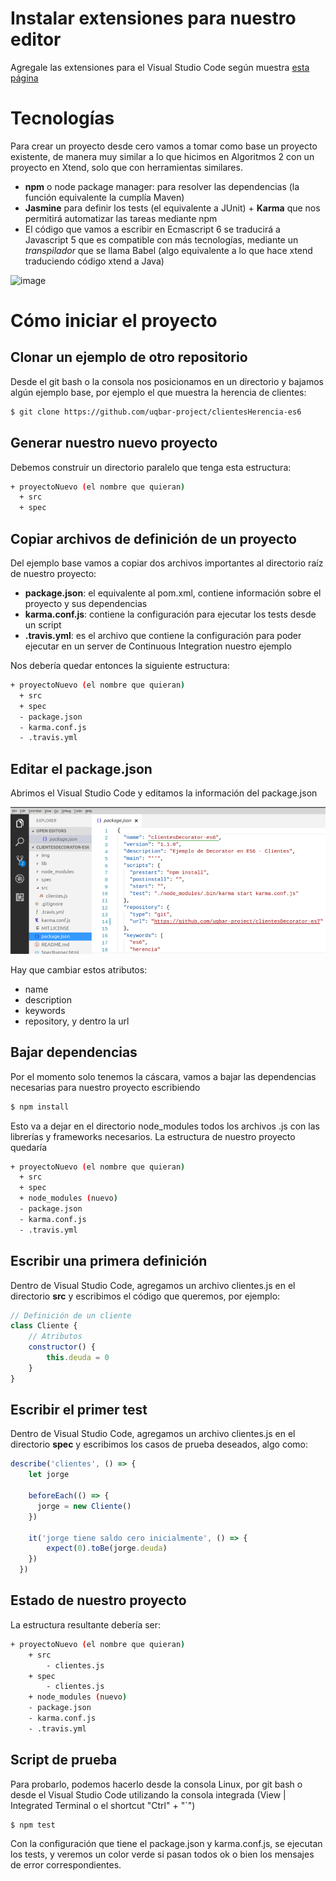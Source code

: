 
# Instalar extensiones para nuestro editor

Agregale las extensiones para el Visual Studio Code según muestra [esta página](http://wiki.uqbar.org/wiki/articles/instalacion-de-entorno-javascript.html)

# Tecnologías

Para crear un proyecto desde cero vamos a tomar como base un proyecto existente, de manera muy similar a lo que hicimos en Algoritmos 2 con un proyecto en Xtend, solo que con herramientas similares.

- **npm** o node package manager: para resolver las dependencias (la función equivalente la cumplía Maven)
- **Jasmine** para definir los tests (el equivalente a JUnit) + **Karma** que nos permitirá automatizar las tareas mediante npm
- El código que vamos a escribir en Ecmascript 6 se traducirá a Javascript 5 que es compatible con más tecnologías, mediante un *transpilador* que se llama Babel (algo equivalente a lo que hace xtend traduciendo código xtend a Java)

![image](https://i1.wp.com/wipdeveloper.com/wp-content/uploads/2017/05/babel-es6-inaction1.gif?resize=940%2C330&ssl=1)

# Cómo iniciar el proyecto

## Clonar un ejemplo de otro repositorio

Desde el git bash o la consola nos posicionamos en un directorio y bajamos algún ejemplo base, por ejemplo el que muestra la herencia de clientes:

```bash
$ git clone https://github.com/uqbar-project/clientesHerencia-es6
```

## Generar nuestro nuevo proyecto

Debemos construir un directorio paralelo que tenga esta estructura:

```bash
+ proyectoNuevo (el nombre que quieran)
  + src
  + spec
```

## Copiar archivos de definición de un proyecto

Del ejemplo base vamos a copiar dos archivos importantes al directorio raíz de nuestro proyecto:

- **package.json**: el equivalente al pom.xml, contiene información sobre el proyecto y sus dependencias
- **karma.conf.js**: contiene la configuración para ejecutar los tests desde un script
- **.travis.yml**: es el archivo que contiene la configuración para poder ejecutar en un server de Continuous Integration nuestro ejemplo

Nos debería quedar entonces la siguiente estructura:

```bash
+ proyectoNuevo (el nombre que quieran)
  + src
  + spec
  - package.json
  - karma.conf.js
  - .travis.yml
```

## Editar el package.json

Abrimos el Visual Studio Code y editamos la información del package.json

![image](./img/editarPackageJSONVisualStudio.png)

Hay que cambiar estos atributos:

- name
- description
- keywords
- repository, y dentro la url

## Bajar dependencias

Por el momento solo tenemos la cáscara, vamos a bajar las dependencias necesarias para nuestro proyecto escribiendo

```bash
$ npm install
```

Esto va a dejar en el directorio node_modules todos los archivos .js con las librerías y frameworks necesarios. La estructura de nuestro proyecto quedaría

```bash
+ proyectoNuevo (el nombre que quieran)
  + src
  + spec
  + node_modules (nuevo)
  - package.json
  - karma.conf.js
  - .travis.yml
```

## Escribir una primera definición

Dentro de Visual Studio Code, agregamos un archivo clientes.js en el directorio **src** y escribimos el código que queremos, por ejemplo:

```javascript
// Definición de un cliente
class Cliente {
	// Atributos
	constructor() {
		this.deuda = 0
	}
}
```

## Escribir el primer test

Dentro de Visual Studio Code, agregamos un archivo clientes.js en el directorio **spec** y escribimos los casos de prueba deseados, algo como:

```javascript
describe('clientes', () => {
    let jorge
  
    beforeEach(() => {
      jorge = new Cliente()
    })
  
    it('jorge tiene saldo cero inicialmente', () => {
        expect(0).toBe(jorge.deuda)
    }) 
  })
```

## Estado de nuestro proyecto

La estructura resultante debería ser:

```bash
+ proyectoNuevo (el nombre que quieran)
	+ src
		- clientes.js
	+ spec
		- clientes.js
	+ node_modules (nuevo)
	- package.json
	- karma.conf.js
	- .travis.yml
```

## Script de prueba

Para probarlo, podemos hacerlo desde la consola Linux, por git bash o desde el Visual Studio Code utilizando la consola integrada (View | Integrated Terminal o el shortcut "Ctrl" + "\`")

```bash
$ npm test
```

Con la configuración que tiene el package.json y karma.conf.js, se ejecutan los tests, y veremos un color verde si pasan todos ok o bien los mensajes de error correspondientes.
